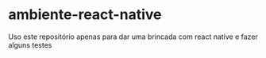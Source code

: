 # ambiente-react-native

Uso este repositório apenas para dar uma brincada com react native e fazer alguns testes 
